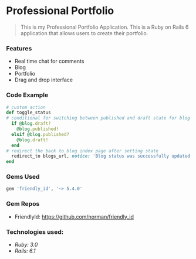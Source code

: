# Professional Portfolio

>This is my Professional Portfolio Application. This is a Ruby on Rails 6 application that allows users to create their portfolio.

### Features

- Real time chat for comments
- Blog
- Portfolio
- Drag and drop interface

### Code Example

```Ruby
# custom action
def toggle_status
# conditional for switching between published and draft state for blog posts
  if @blog.draft?
    @blog.published!
  elsif @blog.published?
    @blog.draft!
  end
# redirect the back to blog index page after setting state
  redirect_to blogs_url, notice: 'Blog status was successfully updated.'
end
```

### Gems Used

```Ruby
gem 'friendly_id', '~> 5.4.0'
````
### Gem Repos

- FriendlyId: https://github.com/norman/friendly_id


### Technologies used:

- _Ruby: 3.0_
- _Rails: 6.1_
